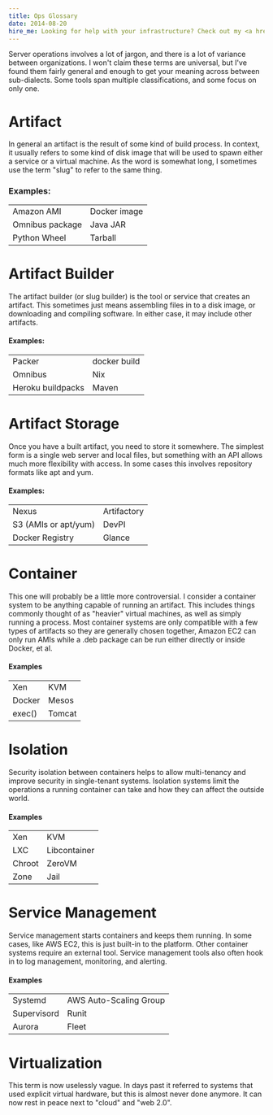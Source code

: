 ```yaml
---
title: Ops Glossary
date: 2014-08-20
hire_me: Looking for help with your infrastructure? Check out my <a href="/training/">training</a> and <a href="/consulting/">consulting</a> services.
---
```


Server operations involves a lot of jargon, and there is a lot of variance
between organizations. I won't claim these terms are universal, but I've
found them fairly general and enough to get your meaning across between
sub-dialects. Some tools span multiple classifications, and some focus on only
one.

# Artifact

In general an artifact is the result of some kind of build process. In context,
it usually refers to some kind of disk image that will be used to spawn either
a service or a virtual machine. As the word is somewhat long, I sometimes use
the term "slug" to refer to the same thing.

### Examples:

<table class="examples">
  <tr>
    <td>Amazon AMI</td>
    <td>Docker image</td>
  </tr>
  <tr>
    <td>Omnibus package</td>
    <td>Java JAR</td>
  </tr>
  <tr>
    <td>Python Wheel</td>
    <td>Tarball</td>
  </tr>
</table>


# Artifact Builder

The artifact builder (or slug builder) is the tool or service that creates an
artifact. This sometimes just means assembling files in to a disk image, or
downloading and compiling software. In either case, it may include other
artifacts.

#### Examples:

<table class="examples">
  <tr>
    <td>Packer</td>
    <td>docker build</td>
  </tr>
  <tr>
    <td>Omnibus</td>
    <td>Nix</td>
  </tr>
  <tr>
    <td>Heroku buildpacks</td>
    <td>Maven</td>
  </tr>
</table>


# Artifact Storage

Once you have a built artifact, you need to store it somewhere. The simplest
form is a single web server and local files, but something with an API allows
much more flexibility with access. In some cases this involves repository
formats like apt and yum.

#### Examples:

<table class="examples">
  <tr>
    <td>Nexus</td>
    <td>Artifactory</td>
  </tr>
  <tr>
    <td>S3 (AMIs or apt/yum)</td>
    <td>DevPI</td>
  </tr>
  <tr>
    <td>Docker Registry</td>
    <td>Glance</td>
  </tr>
</table>


# Container

This one will probably be a little more controversial. I consider a container
system to be anything capable of running an artifact. This includes things
commonly thought of as "heavier" virtual machines, as well as simply running
a process. Most container systems are only compatible with a few types of
artifacts so they are generally chosen together, Amazon EC2 can only run AMIs
while a .deb package can be run either directly or inside Docker, et al.

#### Examples

<table class="examples">
  <tr>
    <td>Xen</td>
    <td>KVM</td>
  </tr>
  <tr>
    <td>Docker</td>
    <td>Mesos</td>
  </tr>
  <tr>
    <td>exec()</td>
    <td>Tomcat</td>
  </tr>
</table>


# Isolation

Security isolation between containers helps to allow multi-tenancy and improve
security in single-tenant systems. Isolation systems limit the operations a
running container can take and how they can affect the outside world.

#### Examples

<table class="examples">
  <tr>
    <td>Xen</td>
    <td>KVM</td>
  </tr>
  <tr>
    <td>LXC</td>
    <td>Libcontainer</td>
  </tr>
  <tr>
    <td>Chroot</td>
    <td>ZeroVM</td>
  </tr>
  <tr>
    <td>Zone</td>
    <td>Jail</td>
  </tr>
</table>


# Service Management

Service management starts containers and keeps them running. In some cases, like
AWS EC2, this is just built-in to the platform. Other container systems require
an external tool. Service management tools also often hook in to log management,
monitoring, and alerting.

#### Examples

<table class="examples">
  <tr>
    <td>Systemd</td>
    <td>AWS Auto-Scaling Group</td>
  </tr>
  <tr>
    <td>Supervisord</td>
    <td>Runit</td>
  </tr>
  <tr>
    <td>Aurora</td>
    <td>Fleet</td>
  </tr>
</table>


# Virtualization

This term is now uselessly vague. In days past it referred to systems that
used explicit virtual hardware, but this is almost never done anymore. It can
now rest in peace next to "cloud" and "web 2.0".

